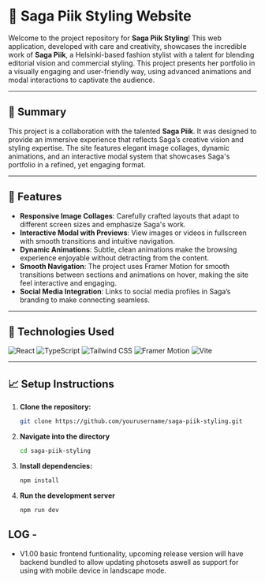 # 📸 Saga Piik Styling Website

Welcome to the project repository for **Saga Piik Styling**! This web application, developed with care and creativity, showcases the incredible work of **Saga Piik**, a Helsinki-based fashion stylist with a talent for blending editorial vision and commercial styling. This project presents her portfolio in a visually engaging and user-friendly way, using advanced animations and modal interactions to captivate the audience.

---

## 🌟 Summary

This project is a collaboration with the talented **Saga Piik**. It was designed to provide an immersive experience that reflects Saga’s creative vision and styling expertise. The site features elegant image collages, dynamic animations, and an interactive modal system that showcases Saga's portfolio in a refined, yet engaging format.

---

## 📸 Features

- **Responsive Image Collages**: Carefully crafted layouts that adapt to different screen sizes and emphasize Saga's work.
- **Interactive Modal with Previews**: View images or videos in fullscreen with smooth transitions and intuitive navigation.
- **Dynamic Animations**: Subtle, clean animations make the browsing experience enjoyable without detracting from the content.
- **Smooth Navigation**: The project uses Framer Motion for smooth transitions between sections and animations on hover, making the site feel interactive and engaging.
- **Social Media Integration**: Links to social media profiles in Saga’s branding to make connecting seamless.

---

## 🚀 Technologies Used

![React](https://img.shields.io/badge/React-61DAFB?style=for-the-badge&logo=react&logoColor=black)
![TypeScript](https://img.shields.io/badge/TypeScript-3178C6?style=for-the-badge&logo=typescript&logoColor=white)
![Tailwind CSS](https://img.shields.io/badge/Tailwind_CSS-38B2AC?style=for-the-badge&logo=tailwind-css&logoColor=white)
![Framer Motion](https://img.shields.io/badge/Framer_Motion-0055FF?style=for-the-badge&logo=framer&logoColor=white)
![Vite](https://img.shields.io/badge/Vite-646CFF?style=for-the-badge&logo=vite&logoColor=white)

---

## 📈 Setup Instructions

1. **Clone the repository:**
   ```bash
   git clone https://github.com/yourusername/saga-piik-styling.git
   ```

2. **Navigate into the directory**
    ```bash
    cd saga-piik-styling
    ```

3. **Install dependencies:**
    ```bash
    npm install
    ````

4. **Run the development server**
    ```bash
    npm run dev
    ````


## LOG -

- V1.00 basic frontend funtionality, upcoming release version will have backend bundled to allow updating photosets aswell as support for using with mobile device in landscape mode.
